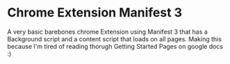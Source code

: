 ﻿# Chrome Extension Manifest 3

A very basic barebones chrome Extension using Manifest 3 that has a Background script and a content script that loads on all pages. Making this because I'm tired of reading thorugh Getting Started Pages on google docs :) 
